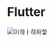 # Flutter

![아하ㅏ하하핳](https://memeprod.ap-south-1.linodeobjects.com/user-maker-thumbnail/0acfae5a8de625469337e1dadd5d14ed.gif)